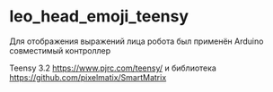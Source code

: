 # leo_head_emoji_teensy
 
 Для отображения выражений лица робота был применён Arduino совместимый контроллер 
 
 Teensy 3.2 https://www.pjrc.com/teensy/ и библиотека https://github.com/pixelmatix/SmartMatrix
 
 
